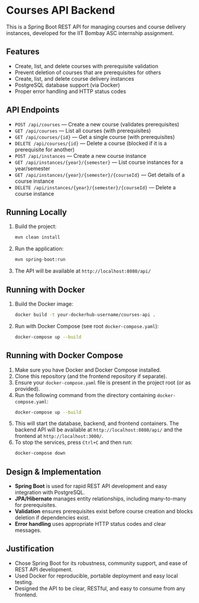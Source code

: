 # Courses API Backend

This is a Spring Boot REST API for managing courses and course delivery instances, developed for the IIT Bombay ASC internship assignment.

## Features

- Create, list, and delete courses with prerequisite validation
- Prevent deletion of courses that are prerequisites for others
- Create, list, and delete course delivery instances
- PostgreSQL database support (via Docker)
- Proper error handling and HTTP status codes

## API Endpoints

- `POST /api/courses` — Create a new course (validates prerequisites)
- `GET /api/courses` — List all courses (with prerequisites)
- `GET /api/courses/{id}` — Get a single course (with prerequisites)
- `DELETE /api/courses/{id}` — Delete a course (blocked if it is a prerequisite for another)
- `POST /api/instances` — Create a new course instance
- `GET /api/instances/{year}/{semester}` — List course instances for a year/semester
- `GET /api/instances/{year}/{semester}/{courseId}` — Get details of a course instance
- `DELETE /api/instances/{year}/{semester}/{courseId}` — Delete a course instance

## Running Locally

1. Build the project:
   ```sh
   mvn clean install
   ```
2. Run the application:
   ```sh
   mvn spring-boot:run
   ```
3. The API will be available at `http://localhost:8080/api/`

## Running with Docker

1. Build the Docker image:
   ```sh
   docker build -t your-dockerhub-username/courses-api .
   ```
2. Run with Docker Compose (see root `docker-compose.yaml`):
   ```sh
   docker-compose up --build
   ```

## Running with Docker Compose

1. Make sure you have Docker and Docker Compose installed.
2. Clone this repository (and the frontend repository if separate).
3. Ensure your `docker-compose.yaml` file is present in the project root (or as provided).
4. Run the following command from the directory containing `docker-compose.yaml`:
   ```sh
   docker-compose up --build
   ```
5. This will start the database, backend, and frontend containers. The backend API will be available at `http://localhost:8080/api/` and the frontend at `http://localhost:3000/`.
6. To stop the services, press `Ctrl+C` and then run:
   ```sh
   docker-compose down
   ```

## Design & Implementation

- **Spring Boot** is used for rapid REST API development and easy integration with PostgreSQL.
- **JPA/Hibernate** manages entity relationships, including many-to-many for prerequisites.
- **Validation** ensures prerequisites exist before course creation and blocks deletion if dependencies exist.
- **Error handling** uses appropriate HTTP status codes and clear messages.

## Justification

- Chose Spring Boot for its robustness, community support, and ease of REST API development.
- Used Docker for reproducible, portable deployment and easy local testing.
- Designed the API to be clear, RESTful, and easy to consume from any frontend.
